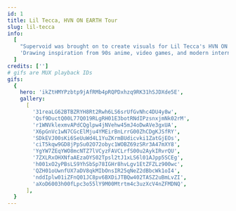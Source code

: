 ```yaml
---
id: 1
title: Lil Tecca, HVN ON EARTH Tour
slug: lil-tecca
info:
  [
    "Supervoid was brought on to create visuals for Lil Tecca's HVN ON EARTH tour in early 2024, our mission was to craft a tripped out cyberpunk aesthetic with glitchy analog video synths and 16-bit inspired 3D visuals.",
    'Drawing inspiration from 90s anime, video games, and modern internet culture, we developed multiple looks for each song, which VJ Katie With The Blue Hair manipulated live during performances. After many sold-out shows and a standout set at Rolling Loud, the HVN ON EARTH tour concluded as a major success.',
  ]
credits: ['']
# gifs are MUX playback IDs
gifs:
  {
    hero: 'ikZtHMYPzbtp9jAfRMb4pRQPDxhzq9RK31hSJDXde5E',
    gallery:
      [
        '31reaLG62BTBZRYH8Rt2Rwh6LS6srUfGvNhc4DU4y8w',
        'Qsf9DuctQ00L77Q019RLgRH01E3botRNdIPzsnxjmNk02rM',
        'r1WNVklexmvAPdCQglpw4jNVehw45mJ4oDwAVe3gxUA',
        'X6pGnVc1wN7CGcElMju4YMEirBnLrrG00ZhCDgKJSfRY',
        'SDkEVJ00sKi6SeUuWd4L1YuZKrmBUdicvki1ZatGjEOs',
        'ciT5kqw9GD8jPpSu02O72obyc1WOBZ69zSRr3A47mXY8',
        'YgYW7ZEqYWO8mcNTZ7lVCyzFAVCLrfS00u2AykIRvrQU',
        '7ZXLRxOHXNfaAEzaOYS02Tpsl2tJ1xLS6l01AJpp5SCEg',
        'h001xO2yPBsLS9YhSbSp78IGHr8hvLgv1EtZFZLz900wc',
        'QZH01oUwnfUX7aDV8qkMIbOnsIR25qNeZ2dBbcWk1oI4',
        'nddIplw01iZFnQ01JC8pv6BXDiJTBQw402TASZ2uBmLvZI',
        'aXoD6003h00fLpc3o55lY9M00Mtrtm4c3uzXcV4nZFMDNQ',
      ],
  }
---
```

